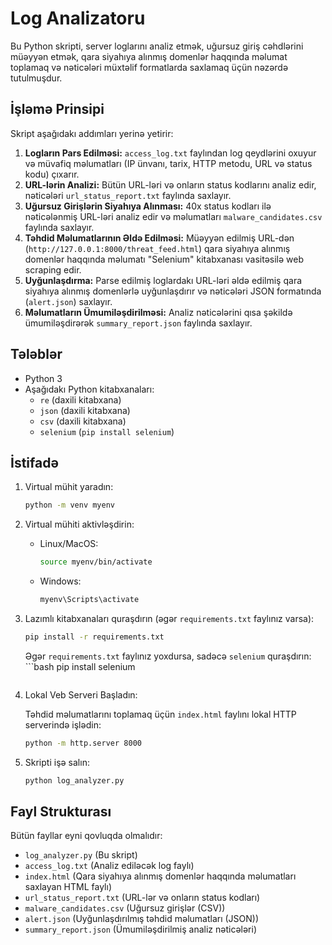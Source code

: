 # Log Analizatoru

Bu Python skripti, server loglarını analiz etmək, uğursuz giriş cəhdlərini müəyyən etmək, qara siyahıya alınmış domenlər haqqında məlumat toplamaq və nəticələri müxtəlif formatlarda saxlamaq üçün nəzərdə tutulmuşdur.

## İşləmə Prinsipi

Skript aşağıdakı addımları yerinə yetirir:

1.  **Logların Pars Edilməsi:** `access_log.txt` faylından log qeydlərini oxuyur və müvafiq məlumatları (IP ünvanı, tarix, HTTP metodu, URL və status kodu) çıxarır.
2.  **URL-lərin Analizi:** Bütün URL-ləri və onların status kodlarını analiz edir, nəticələri `url_status_report.txt` faylında saxlayır.
3.  **Uğursuz Girişlərin Siyahıya Alınması:** 40x status kodları ilə nəticələnmiş URL-ləri analiz edir və məlumatları `malware_candidates.csv` faylında saxlayır.
4.  **Təhdid Məlumatlarının Əldə Edilməsi:** Müəyyən edilmiş URL-dən (`http://127.0.0.1:8000/threat_feed.html`) qara siyahıya alınmış domenlər haqqında məlumatı "Selenium" kitabxanası vasitəsilə web scraping edir.
5.  **Uyğunlaşdırma:** Parse edilmiş loglardakı URL-ləri əldə edilmiş qara siyahıya alınmış domenlərlə uyğunlaşdırır və nəticələri JSON formatında (`alert.json`) saxlayır.
6.  **Məlumatların Ümumiləşdirilməsi:** Analiz nəticələrini qısa şəkildə ümumiləşdirərək `summary_report.json` faylında saxlayır.

## Tələblər

*   Python 3
*   Aşağıdakı Python kitabxanaları:
    *   `re` (daxili kitabxana)
    *   `json` (daxili kitabxana)
    *   `csv` (daxili kitabxana)
    *   `selenium` (`pip install selenium`)

## İstifadə

1.  Virtual mühit yaradın:

    ```bash
    python -m venv myenv
    ```

2.  Virtual mühiti aktivləşdirin:

    *   Linux/MacOS:

        ```bash
        source myenv/bin/activate
        ```

    *   Windows:

        ```bash
        myenv\Scripts\activate
        ```

3.  Lazımlı kitabxanaları quraşdırın (əgər `requirements.txt` faylınız varsa):

    ```bash
    pip install -r requirements.txt
    ```
    Əgər `requirements.txt` faylınız yoxdursa, sadəcə `selenium` quraşdırın:
        ```bash
    pip install selenium
    ```

4.  Lokal Veb Serveri Başladın:

    Təhdid məlumatlarını toplamaq üçün `index.html` faylını lokal HTTP serverində işlədin:

    ```bash
    python -m http.server 8000
    ```

5.  Skripti işə salın:

    ```bash
    python log_analyzer.py
    ```

## Fayl Strukturası

Bütün fayllar eyni qovluqda olmalıdır:

*   `log_analyzer.py` (Bu skript)
*   `access_log.txt` (Analiz ediləcək log faylı)
*   `index.html` (Qara siyahıya alınmış domenlər haqqında məlumatları saxlayan HTML faylı)
*   `url_status_report.txt` (URL-lər və onların status kodları)
*   `malware_candidates.csv` (Uğursuz girişlər (CSV))
*   `alert.json` (Uyğunlaşdırılmış təhdid məlumatları (JSON))
*   `summary_report.json` (Ümumiləşdirilmiş analiz nəticələri)

